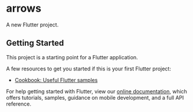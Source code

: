 # arrows

A new Flutter project.

## Getting Started

This project is a starting point for a Flutter application.

A few resources to get you started if this is your first Flutter project:

 - [Cookbook: Useful Flutter samples](https://flutter.dev/docs/cookbook)

For help getting started with Flutter, view our
[online documentation](https://flutter.dev/docs), which offers tutorials,
samples, guidance on mobile development, and a full API reference.
